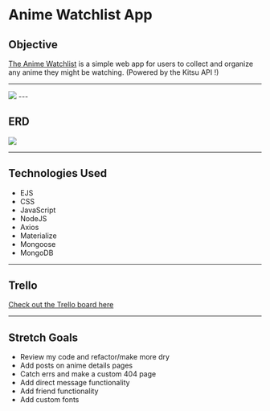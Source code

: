 # Anime Watchlist App

## Objective

[The Anime Watchlist](https://anime-watchlist.herokuapp.com/) is a simple web app for users to collect and organize any anime they might be watching. (Powered by the Kitsu API !)

---
<img src = "https://i.imgur.com/tepZWpC.png">
---


## ERD
<img src = "https://i.imgur.com/LZOQswe.png">

---
## Technologies Used
* EJS
* CSS
* JavaScript
* NodeJS
* Axios
* Materialize 
* Mongoose
* MongoDB
---
## Trello

[Check out the Trello board here](https://trello.com/b/fAd47Gwa/unit-2-project)

--- 
## Stretch Goals
* Review my code and refactor/make more dry
* Add posts on anime details pages
* Catch errs and make a custom 404 page
* Add direct message functionality
* Add friend functionality
* Add custom fonts 
